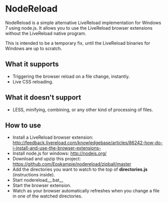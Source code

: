 # NodeReload

NodeReload is a simple alternative LiveReload implementation for Windows 7 using node.js. It allows you to use the LiveReload browser extensions without the LiveReload native program.

This is intended to be a temporary fix, until the LiveReload binaries for Windows are up to scratch.

## What it supports

* Triggering the browser reload on a file change, instantly.
* Live CSS reloading.

## What it doesn't support

* LESS, minifying, combining, or any other kind of processing of files.

## How to use

* Install a LiveReload browser extension: http://feedback.livereload.com/knowledgebase/articles/86242-how-do-i-install-and-use-the-browser-extensions-
* Install node.js for windows: http://nodejs.org/
* Download and upzip this project: https://github.com/Epskampie/nodereload/zipball/master
* Add the directories you want to watch to the top of __directories.js__ (instructions inside).
* Start nodereload__.bat__
* Start the browser extension.
* Watch as your browser automatically refreshes when you change a file in one of the watched directories.